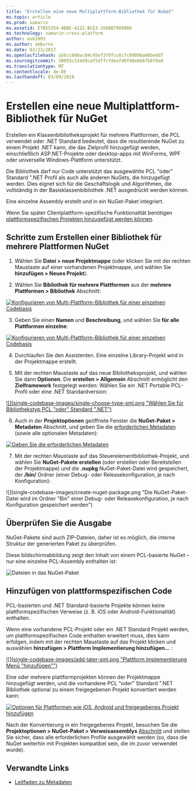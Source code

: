 ```yaml
---
title: "Erstellen eine neue Multiplattform-Bibliothek für NuGet"
ms.topic: article
ms.prod: xamarin
ms.assetid: E7B55354-9BBE-4122-BCE3-3506B79090DD
ms.technology: xamarin-cross-platform
author: asb3993
ms.author: amburns
ms.date: 03/23/2017
ms.openlocfilehash: a56cc080ac04c45ef3f0fcc6c7c89096a08beddf
ms.sourcegitcommit: 30055c534d9caf5dffcfdeafd6f08e666fb870a8
ms.translationtype: MT
ms.contentlocale: de-DE
ms.lasthandoff: 03/09/2018
---
```

# <a name="creating-a-new-multiplatform-library-for-nuget"></a>Erstellen eine neue Multiplattform-Bibliothek für NuGet

Erstellen ein Klassenbibliotheksprojekt für mehrere Plattformen, die PCL verwendet oder .NET Standard bedeutet, dass die resultierende NuGet zu einem Projekt .NET kann, die das Zielprofil hinzugefügt werden, einschließlich ASP.NET-Projekte oder desktop-apps mit WinForms, WPF oder universelle Windows-Plattform unterstützt.

Die Bibliothek darf nur Code unterstützt das ausgewählte PCL "oder" Standard ".NET Profil als auch alle anderen NuGets, die hinzugefügt werden.
Dies eignet sich für die Geschäftslogik und Algorithmen, die vollständig in der Basisklassenbibliothek .NET ausgedrückt werden können.

Eine einzelne Assembly erstellt und in ein NuGet-Paket integriert.

Wenn Sie später Clientplattform-spezifische Funktionalität benötigen [plattformspezifischen Projekten hinzugefügt werden können](#add-platforms).

## <a name="steps-to-create-a-multiplatform-library-nuget"></a>Schritte zum Erstellen einer Bibliothek für mehrere Plattformen NuGet

1. Wählen Sie **Datei > neue Projektmappe** (oder klicken Sie mit der rechten Maustaste auf einer vorhandenen Projektmappe, und wählen Sie **hinzufügen > Neues Projekt**).

2. Wählen Sie **Bibliothek für mehrere Plattformen** aus der **mehrere Plattformen > Bibliothek** Abschnitt:

  [![](single-codebase-images/mulitplatform-library-sml.png "Konfigurieren von Multi-Plattform-Bibliothek für einer einzelnen Codebasis")](single-codebase-images/mulitplatform-library.png#lightbox)

3. Geben Sie einen **Namen** und **Beschreibung**, und wählen Sie **für alle Plattformen einzelne**:

  [![](single-codebase-images/single-configure-sml.png "Konfigurieren von Multi-Plattform-Bibliothek für einer einzelnen Codebasis")](single-codebase-images/single-configure.png#lightbox)

4. Durchlaufen Sie den Assistenten. Eine einzelne Library-Projekt wird in der Projektmappe erstellt.

5. Mit der rechten Maustaste auf das neue Bibliotheksprojekt, und wählen Sie dann **Optionen**. Die **erstellen > Allgemein** Abschnitt ermöglicht den **Zielframework** festgelegt werden: Wählen Sie ein .NET Portable PCL-Profil oder eine .NET Standardversion:

  [![](single-codebase-images/single-choose-type-sml.png "Wählen Sie für Bibliothekstyp PCL "oder" Standard ".NET")](single-codebase-images/single-choose-type.png#lightbox)

6. Auch in der **Projektoptionen** geöffnete Fenster die **NuGet-Paket > Metadaten** Abschnitt, und geben Sie die [erforderlichen Metadaten](~/cross-platform/app-fundamentals/nuget-multiplatform-libraries/metadata.md) (sowie alle optionalen Metadaten):

  [![](single-codebase-images/single-metadata-sml.png "Geben Sie die erforderlichen Metadaten")](single-codebase-images/single-metadata.png#lightbox)

7. Mit der rechten Maustaste auf das Steuerelementbibliothek-Projekt, und wählen Sie **NuGet-Pakete erstellen** (oder erstellen oder Bereitstellen der Projektmappe) und die **.nupkg** NuGet-Paket-Datei wird gespeichert, der **/bin/** Ordner (einer Debug- oder Releasekonfiguration, je nach Konfiguration):

  ![](single-codebase-images/create-nuget-package.png "Die NuGet-Paket-Datei wird im Ordner "Bin" einer Debug- oder Releasekonfiguration, je nach Konfiguration gespeichert werden")


## <a name="verifying-the-output"></a>Überprüfen Sie die Ausgabe

NuGet-Pakete sind auch ZIP-Dateien, daher ist es möglich, die interne Struktur der generierten Paket zu überprüfen.

Diese bildschirmabbildung zeigt den Inhalt von einem PCL-basierte NuGet – nur eine einzelne PCL-Assembly enthalten ist:

![](single-codebase-images/nuget-output.png "Dateien in das NuGet-Paket")

<a name="add-platforms" />

## <a name="adding-platform-specific-code"></a>Hinzufügen von plattformspezifischen Code

PCL-basierten und .NET Standard-basierte Projekte können keine plattformspezifischen Verweise (z. B. iOS oder Android-Funktionalität) enthalten.

Wenn eine vorhandene PCL-Projekt oder ein .NET Standard Projekt werden, um plattformspezifischen Code enthalten erweitert muss, dies kann erfolgen, indem mit der rechten Maustaste auf das Projekt klicken und auswählen **hinzufügen > Plattform Implementierung hinzufügen...** :

[![](single-codebase-images/add-later-sml.png "Plattform Implementierung Menü "hinzufügen"")](single-codebase-images/add-later.png#lightbox)

Eine oder mehrere plattformprojekten können der Projektmappe hinzugefügt werden, und die vorhandene PCL "oder" Standard ".NET Bibliothek optional zu einem freigegebenen Projekt konvertiert werden kann:

[![](single-codebase-images/add-later-platforms-sml.png "Optionen für Plattformen wie iOS, Android und freigegebenes Projekt hinzufügen")](single-codebase-images/add-later-platforms-sml.png#lightbox)

Nach der Konvertierung in ein freigegebenes Projekt, besuchen Sie die **Projektoptionen > NuGet-Paket > Verweisassemblys**
[Abschnitt](~/cross-platform/app-fundamentals/nuget-multiplatform-libraries/platform-specific.md) und stellen Sie sicher, dass alle erforderlichen Profile ausgewählt werden (so, dass die NuGet weiterhin mit Projekten kompatibel sein, die im zuvor verwendet wurde).


## <a name="related-links"></a>Verwandte Links

- [Leitfaden zu Metadaten](~/cross-platform/app-fundamentals/nuget-multiplatform-libraries/metadata.md)
